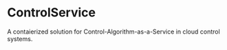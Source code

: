 # ControlService
A contaierized solution for Control-Algorithm-as-a-Service in cloud control systems.
